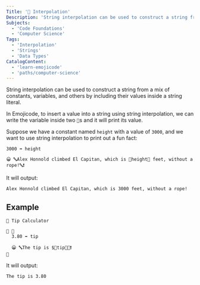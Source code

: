 ```yaml
---
Title: '🧲 Interpolation'
Description: 'String interpolation can be used to construct a string from a mix of constants, variables, and others by including their values inside a string literal. In Emojicode, to insert a value into a string using string interpolation, we can write the variable inside two 🧲s and it will print its value. Suppose we have a constant named height with a value of 3000, and we want to use string interpolation to print out a fun fact: shell 3000 ➡️ height 😀 🔤Alex Honnold climbed El Capitan, which is 🧲height🧲 feet, without a rope!🔤❗️ '
Subjects:
  - 'Code Foundations'
  - 'Computer Science'
Tags:
  - 'Interpolation'
  - 'Strings'
  - 'Data Types'
CatalogContent:
  - 'learn-emojicode'
  - 'paths/computer-science'
---
```


String interpolation can be used to construct a string from a mix of constants, variables, and others by including their values inside a string literal.

In Emojicode, to insert a value into a string using string interpolation, we can write the variable inside two `🧲`s and it will print its value.

Suppose we have a constant named `height` with a value of `3000`, and we want to use string interpolation to print out a fun fact:

```shell
3000 ➡️ height

😀 🔤Alex Honnold climbed El Capitan, which is 🧲height🧲 feet, without a rope!🔤❗️
```

It will output:

```shell
Alex Honnold climbed El Capitan, which is 3000 feet, without a rope!
```

## Example

```shell
💭 Tip Calculator

🏁 🍇
  3.80 ➡️ tip

  😀 🔤The tip is $🧲tip🧲🔤❗️
🍉
```

It will output:

```shell
The tip is 3.80
```
